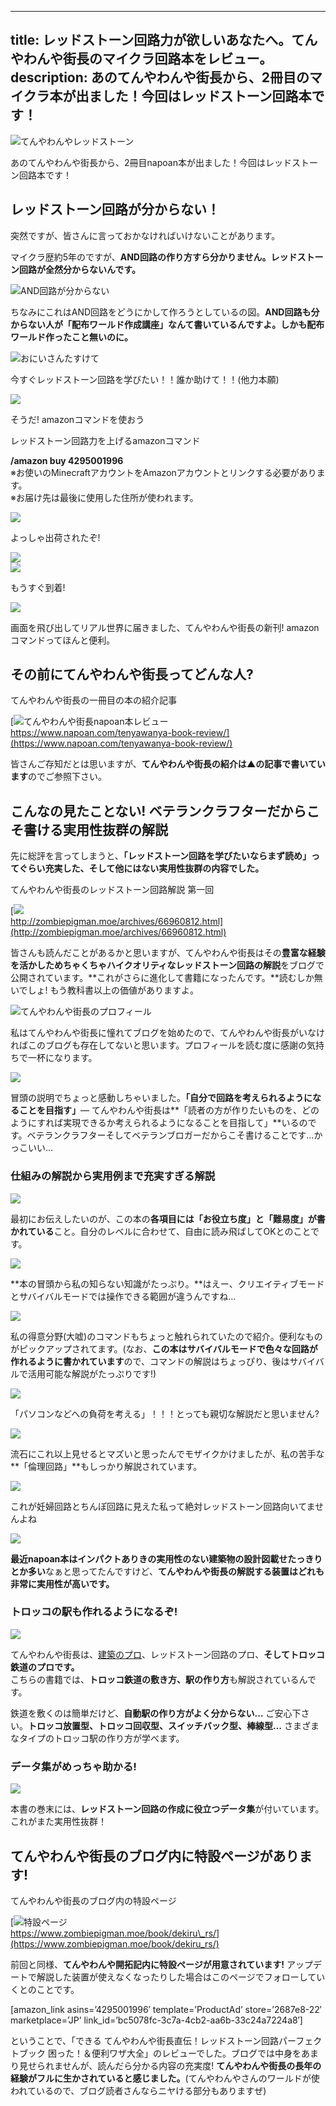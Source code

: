 
---
title: レッドストーン回路力が欲しいあなたへ。てんやわんや街長のマイクラ回路本をレビュー。
description: あのてんやわんや街長から、2冊目のマイクラ本が出ました！今回はレッドストーン回路本です！
---

![てんやわんやレッドストーン](https://cdn-ak.f.st-hatena.com/images/fotolife/s/sasigume/20210208/20210208123820.png)

あのてんやわんや街長から、2冊目napoan本が出ました！今回はレッドストーン回路本です！

## レッドストーン回路が分からない！

突然ですが、皆さんに言っておかなければいけないことがあります。

マイクラ歴約5年のですが、**AND回路の作り方すら分かりません。レッドストーン回路が全然分からないんです。**

![AND回路が分からない](https://cdn-ak.f.st-hatena.com/images/fotolife/s/sasigume/20210208/20210208093249.png)

ちなみにこれはAND回路をどうにかして作ろうとしているの図。**AND回路も分からない人が「配布ワールド作成講座」なんて書いているんですよ。しかも配布ワールド作ったこと無いのに。**

![おにいさんたすけて](https://cdn-ak.f.st-hatena.com/images/fotolife/s/sasigume/20210208/20210208093254.png)

今すぐレッドストーン回路を学びたい！！誰か助けて！！(他力本願)

![](https://cdn-ak.f.st-hatena.com/images/fotolife/s/sasigume/20210208/20210208093258.png)

そうだ! amazonコマンドを使おう

レッドストーン回路力を上げるamazonコマンド

**/amazon buy 4295001996**  
※お使いのMinecraftアカウントをAmazonアカウントとリンクする必要があります。  
※お届け先は最後に使用した住所が使われます。

![](https://cdn-ak.f.st-hatena.com/images/fotolife/s/sasigume/20210208/20210208102249.png)

よっしゃ出荷されたぞ!

![](https://cdn-ak.f.st-hatena.com/images/fotolife/s/sasigume/20210208/20210208091340.png)  
![](https://cdn-ak.f.st-hatena.com/images/fotolife/s/sasigume/20210208/20210208123929.png)

もうすぐ到着!

![](https://cdn-ak.f.st-hatena.com/images/fotolife/s/sasigume/20210208/20210208085930.png)

画面を飛び出してリアル世界に届きました、てんやわんや街長の新刊! amazonコマンドってほんと便利。

## その前にてんやわんや街長ってどんな人?

てんやわんや街長の一冊目の本の紹介記事

[![てんやわんや街長napoan本レビュー](https://cdn-ak.f.st-hatena.com/images/fotolife/s/sasigume/20210208/20210208103436.png)  
https://www.napoan.com/tenyawanya-book-review/](https://www.napoan.com/tenyawanya-book-review/)

皆さんご存知だとは思いますが、**てんやわんや街長の紹介は▲の記事で書いています**のでご参照下さい。

## こんなの見たことない! ベテランクラフターだからこそ書ける実用性抜群の解説

先に総評を言ってしまうと、**「レッドストーン回路を学びたいならまず読め」**ってぐらい**充実した、そして他にはない実用性抜群の内容でした。**

てんやわんや街長のレッドストーン回路解説 第一回

[![](https://cdn-ak.f.st-hatena.com/images/fotolife/s/sasigume/20210208/20210208113802.png)  
http://zombiepigman.moe/archives/66960812.html](http://zombiepigman.moe/archives/66960812.html)

皆さんも読んだことがあるかと思いますが、てんやわんや街長はその**豊富な経験を活かしためちゃくちゃハイクオリティなレッドストーン回路の解説**をブログで公開されています。**これがさらに進化して書籍になったんです。**読むしか無いでしょ! もう教科書以上の価値がありますよ。

![てんやわんや街長のプロフィール](https://cdn-ak.f.st-hatena.com/images/fotolife/s/sasigume/20210208/20210208085942.png)

私はてんやわんや街長に憧れてブログを始めたので、てんやわんや街長がいなければこのブログも存在してないと思います。プロフィールを読む度に感謝の気持ちで一杯になります。

![](https://cdn-ak.f.st-hatena.com/images/fotolife/s/sasigume/20210208/20210208093923.png)

冒頭の説明でちょっと感動しちゃいました。**「自分で回路を考えられるようになることを目指す」**― てんやわんや街長は**「読者の方が作りたいものを、どのようにすれば実現できるか考えられるようになることを目指して」**いるのです。ベテランクラフターそしてベテランブロガーだからこそ書けることです…かっこいい…

### 仕組みの解説から実用例まで充実すぎる解説

![](https://cdn-ak.f.st-hatena.com/images/fotolife/s/sasigume/20210208/20210208090039.png)

最初にお伝えしたいのが、この本の**各項目には「お役立ち度」と「難易度」が書かれている**こと。自分のレベルに合わせて、自由に読み飛ばしてOKとのことです。

![](https://cdn-ak.f.st-hatena.com/images/fotolife/s/sasigume/20210208/20210208192648.png)

**本の冒頭から私の知らない知識がたっぷり。**はえー、クリエイティブモードとサバイバルモードでは操作できる範囲が違うんですね…

![](https://cdn-ak.f.st-hatena.com/images/fotolife/s/sasigume/20210208/20210208090025.png)

私の得意分野(大嘘)のコマンドもちょっと触れられていたので紹介。便利なものがピックアップされてます。(なお、**この本はサバイバルモードで色々な回路が作れるように書かれています**ので、コマンドの解説はちょっぴり、後はサバイバルで活用可能な解説がたっぷりです!)

![](https://cdn-ak.f.st-hatena.com/images/fotolife/s/sasigume/20210208/20210208090034.png)

「パソコンなどへの負荷を考える」！！！とっても親切な解説だと思いません?

![](https://cdn-ak.f.st-hatena.com/images/fotolife/s/sasigume/20210208/20210208090048.png)

流石にこれ以上見せるとマズいと思ったんでモザイクかけましたが、私の苦手な**「倫理回路」**もしっかり解説されています。

![](https://cdn-ak.f.st-hatena.com/images/fotolife/s/sasigume/20210208/20210208090058.png)

これが妊婦回路とちんぽ回路に見えた私って絶対レッドストーン回路向いてませんよね

![](https://cdn-ak.f.st-hatena.com/images/fotolife/s/sasigume/20210208/20210208090102.png)

**最近napoan本はインパクトありきの実用性のない建築物の設計図載せたっきりとか多い**なぁと思ってたんですけど、**てんやわんや街長の解説する装置はどれも非常に実用性が高いです。**

### トロッコの駅も作れるようになるぞ!

![](https://cdn-ak.f.st-hatena.com/images/fotolife/s/sasigume/20210208/20210208090121.png)

てんやわんや街長は、[建築のプロ](https://www.napoan.com/tenyawanya-book-review/)、レッドストーン回路のプロ、**そしてトロッコ鉄道のプロです。**  
こちらの書籍では、**トロッコ鉄道の敷き方、駅の作り方**も解説されているんです。

鉄道を敷くのは簡単だけど、**自動駅の作り方がよく分からない…** ご安心下さい。**トロッコ放置型、トロッコ回収型、スイッチバック型、棒線型…** さまざまなタイプのトロッコ駅の作り方が学べます。

### データ集がめっちゃ助かる!

![](https://cdn-ak.f.st-hatena.com/images/fotolife/s/sasigume/20210208/20210208090127.png)

本書の巻末には、**レッドストーン回路の作成に役立つデータ集**が付いています。これがまた実用性抜群！

## てんやわんや街長のブログ内に特設ページがあります!

てんやわんや街長のブログ内の特設ページ

[![特設ページ](https://cdn-ak.f.st-hatena.com/images/fotolife/s/sasigume/20210208/20210208113806.png)  
https://www.zombiepigman.moe/book/dekiru\_rs/](https://www.zombiepigman.moe/book/dekiru_rs/)

前回と同様、**てんやわんや開拓記内に特設ページが用意されています!** アップデートで解説した装置が使えなくなったりした場合はこのページでフォローしていくとのことです。

\[amazon\_link asins=’4295001996′ template=’ProductAd’ store=’2687e8-22′ marketplace=’JP’ link\_id=’bc5078fc-3c7a-4cb2-aa6b-33c24a7224a8′\]

ということで、「できる てんやわんや街長直伝！レッドストーン回路パーフェクトブック 困った！＆便利ワザ大全」のレビューでした。ブログでは中身をあまり見せられませんが、読んだら分かる内容の充実度! **てんやわんや街長の長年の経験がフルに生かされていると感じました。**(てんやわんやさんのワールドが使われているので、ブログ読者さんならニヤける部分もありますぜ)
